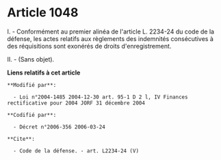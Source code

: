 # Article 1048

I. - Conformément au premier alinéa de l'article L. 2234-24 du code de la défense, les actes relatifs aux règlements des
indemnités consécutives à des réquisitions sont exonérés de droits d'enregistrement. 

II. - (Sans objet).

**Liens relatifs à cet article**

	**Modifié par**:

	  - Loi n°2004-1485 2004-12-30 art. 95-1 D 2 l, IV Finances rectificative pour 2004 JORF 31 décembre 2004

	**Codifié par**:

	  - Décret n°2006-356 2006-03-24

	**Cite**:

	  - Code de la défense. - art. L2234-24 (V)
